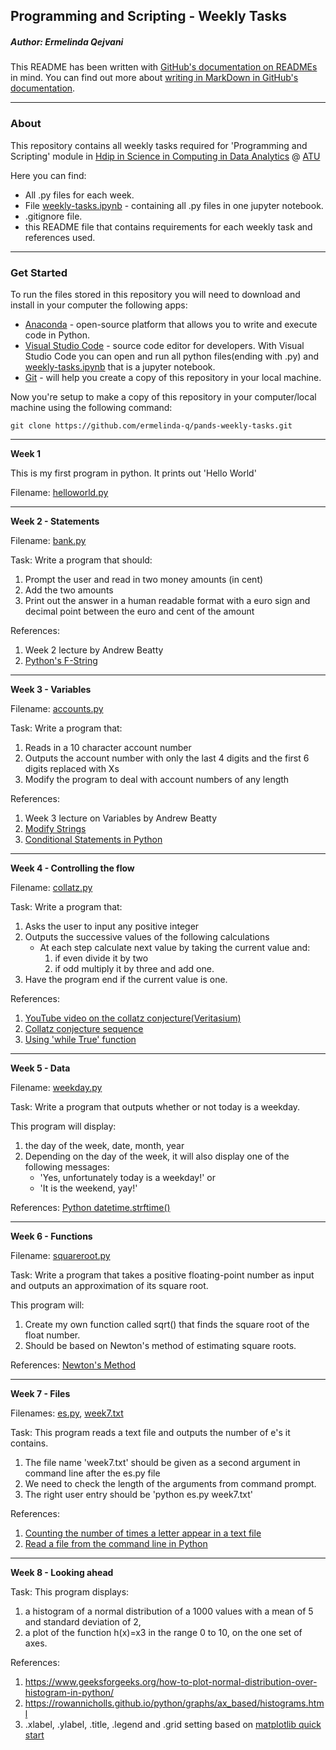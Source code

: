 ## Programming and Scripting - Weekly Tasks

##### *Author: Ermelinda Qejvani*

This README has been written with [GitHub's documentation on READMEs](https://docs.github.com/en/repositories/managing-your-repositorys-settings-and-features/customizing-your-repository/about-readmes) in mind.
You can find out more about [writing in MarkDown in GitHub's documentation](https://docs.github.com/en/get-started/writing-on-github/getting-started-with-writing-and-formatting-on-github/basic-writing-and-formatting-syntax).

***
### About

This repository contains all weekly tasks required for 'Programming and Scripting' module in [Hdip in Science in Computing in Data Analytics](https://www.gmit.ie/higher-diploma-in-science-in-computing-in-data-analytics) @ [ATU](https://atu.ie)

Here you can find:

- All .py files for each week.
- File [weekly-tasks.ipynb](/weekly-tasks.ipynb) - containing all .py files in one jupyter notebook.
- .gitignore file.
- this README file that contains requirements for each weekly task and references used.

***
### Get Started

To run the files stored in this repository you will need to download and install in your computer the following apps:

- [Anaconda](https://www.anaconda.com/) - open-source platform that allows you to write and execute code in Python.
- [Visual Studio Code](https://code.visualstudio.com/) - source code editor for developers. With Visual Studio Code you can open and run all python files(ending with .py) and [weekly-tasks.ipynb](/weekly-tasks.ipynb) that is a jupyter notebook.
- [Git](https://git-scm.com/downloads) - will help you create a copy of this repository in your local machine.

Now you're setup to make a copy of this repository in your computer/local machine using the following command:

```
git clone https://github.com/ermelinda-q/pands-weekly-tasks.git
```

***

__Week 1__

This is my first program in python. It prints out 'Hello World'

Filename: [helloworld.py](./helloworld.py)

***

__Week 2 - Statements__

Filename: [bank.py](./bank.py)

Task: Write a program that should:
1. Prompt the user and read in two money amounts (in cent)
2. Add the two amounts
3. Print out the answer in a human readable format with a euro sign and decimal point between the euro and cent of the amount 

References:
1. Week 2 lecture by Andrew Beatty
2. [Python's F-String](https://realpython.com/python-f-strings/)

***

__Week 3 - Variables__

Filename: [accounts.py](./accounts.py)

Task: Write a program that:
1. Reads in a 10 character account number
2. Outputs the account number with only the last 4 digits and the first 6 digits replaced with Xs
3. Modify the program to deal with account numbers of any length

References:
1. Week 3 lecture on Variables by Andrew Beatty
2. [Modify Strings](https://www.w3schools.com/python/python_strings_modify.asp)
3. [Conditional Statements in Python](https://realpython.com/python-conditional-statements/)

***

__Week 4 - Controlling the flow__

Filename: [collatz.py](./collatz.py)

Task: Write a program that:
1. Asks the user to input any positive integer
2. Outputs the successive values of the following calculations
    - At each step calculate next value by taking the current value and:
        1. if even divide it by two
        2. if odd multiply it by three and add one.
3. Have the program end if the current value is one.

References:
1. [YouTube video on the collatz conjecture(Veritasium)](https://www.youtube.com/watch?v=094y1Z2wpJg&t=1s)
2. [Collatz conjecture sequence](https://stackoverflow.com/questions/13366830/collatz-conjecture-sequence)
3. [Using 'while True' function](https://stackoverflow.com/questions/23294658/asking-the-user-for-input-until-they-give-a-valid-response)

***

__Week 5 - Data__

Filename: [weekday.py](./weekday.py)

Task: Write a program that outputs whether or not today is a weekday.

This program will display:
1. the day of the week, date, month, year
2. Depending on the day of the week, it will also display one of the following messages:
    - 'Yes, unfortunately today is a weekday!' or 
    - 'It is the weekend, yay!'

References:
[Python datetime.strftime()](https://www.programiz.com/python-programming/datetime/strftime)

***

__Week 6 - Functions__

Filename: [squareroot.py](./squareroot.py)

Task: Write a program that takes a positive floating-point number as input and outputs an approximation of its square root.

This program will:
1. Create my own function called sqrt() that finds the square root of the float number.
2. Should be based on Newton's method of estimating square roots.

References: 
[Newton's Method](https://runestone.academy/ns/books/published/thinkcspy/MoreAboutIteration/NewtonsMethod.html)

***

__Week 7 - Files__

Filenames: [es.py](./es.py), [week7.txt](./week7.txt)

Task: This program reads a text file and outputs the number of e's it contains.
1. The file name 'week7.txt' should be given as a second argument in command line after the es.py file
2. We need to check the length of the arguments from command prompt.
3. The right user entry should be 'python es.py week7.txt'

References:
1. [Counting the number of times a letter appear in a text file](https://www.geeksforgeeks.org/count-the-number-of-times-a-letter-appears-in-a-text-file-in-python)
2. [Read a file from the command line in Python](https://stackoverflow.com/questions/7439145/i-want-to-read-in-a-file-from-the-command-line-in-python)


***

__Week 8 - Looking ahead__

Task: This program displays:
1. a histogram of a normal distribution of a 1000 values with a mean of 5 and standard deviation of 2, 
2. a plot of the function  h(x)=x3 in the range 0 to 10, on the one set of axes.

References:
1. https://www.geeksforgeeks.org/how-to-plot-normal-distribution-over-histogram-in-python/
2. https://rowannicholls.github.io/python/graphs/ax_based/histograms.html
3. .xlabel, .ylabel, .title, .legend and .grid setting based on [matplotlib quick start](https://matplotlib.org/stable/users/explain/quick_start.html)









